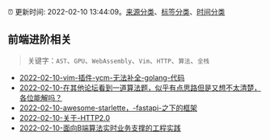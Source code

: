 :alarm_clock: 更新时间: 2022-02-10 13:44:09。[来源分类](../README.md)、[标签分类](../TAGS.md)、[时间分类](../TIMELINE.md)

## 前端进阶相关


> 关键字：`AST`、`GPU`、`WebAssembly`、`Vim`、`HTTP`、`算法`、`全栈`



- [2022-02-10-vim-插件-ycm-无法补全-golang-代码](https://www.v2ex.com/t/833054) 
- [2022-02-10-在其他论坛看到一道算法题，似乎有点思路但是又想不太清楚，各位能解吗？](https://www.v2ex.com/t/833033) 
- [2022-02-10-awesome-starlette，-fastapi-之下的框架](https://www.v2ex.com/t/833023) 
- [2022-02-10-关于-HTTP2.0](https://www.v2ex.com/t/833018) 
- [2022-02-10-面向B端算法实时业务支撑的工程实践](https://toutiao.io/k/fqvac2i) 